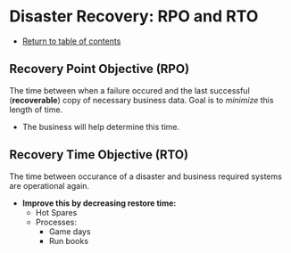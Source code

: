 # Disaster Recovery: RPO and RTO

* [Return to table of contents](../../README.md)

## Recovery Point Objective (RPO)

The time between when a failure occured and the last successful (**recoverable**) copy of necessary business data.
Goal is to *minimize* this length of time.

* The business will help determine this time.

## Recovery Time Objective (RTO)

The time between occurance of a disaster and business required systems are operational again.

* **Improve this by decreasing restore time:**
  * Hot Spares
  * Processes:
    * Game days
    * Run books
